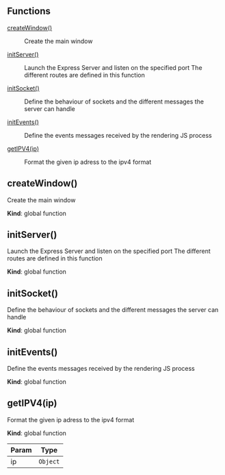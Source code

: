 ## Functions

<dl>
<dt><a href="#createWindow">createWindow()</a></dt>
<dd><p>Create the main window</p>
</dd>
<dt><a href="#initServer">initServer()</a></dt>
<dd><p>Launch the Express Server and listen on the specified port
The different routes are defined in this function</p>
</dd>
<dt><a href="#initSocket">initSocket()</a></dt>
<dd><p>Define the behaviour of sockets and the different messages the server can handle</p>
</dd>
<dt><a href="#initEvents">initEvents()</a></dt>
<dd><p>Define the events messages received by the rendering JS process</p>
</dd>
<dt><a href="#getIPV4">getIPV4(ip)</a></dt>
<dd><p>Format the given ip adress to the ipv4 format</p>
</dd>
</dl>

<a name="createWindow"></a>

## createWindow()
Create the main window

**Kind**: global function  
<a name="initServer"></a>

## initServer()
Launch the Express Server and listen on the specified port
The different routes are defined in this function

**Kind**: global function  
<a name="initSocket"></a>

## initSocket()
Define the behaviour of sockets and the different messages the server can handle

**Kind**: global function  
<a name="initEvents"></a>

## initEvents()
Define the events messages received by the rendering JS process

**Kind**: global function  
<a name="getIPV4"></a>

## getIPV4(ip)
Format the given ip adress to the ipv4 format

**Kind**: global function  

| Param | Type |
| --- | --- |
| ip | <code>Object</code> | 

